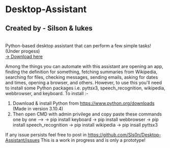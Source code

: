 <h1> Desktop-Assistant </h1>
<h2>Created by - Silson & Iukes</h2> <br>
Python-based desktop assistant that can perform a few simple tasks! (Under progess) <br>
<a href="https://drive.google.com/file/d/1FvHHTPKFjfyyrdiBqYH3uYZgzR9IkIKq/view?usp=sharing"> &rarr; Download here </a>

Among the things you can automate with this assistant are opening an app, finding the definition for something, fetching summaries from Wikipedia, searching for files, checking messages, sending emails, asking for dates and times, opening a browser, and others.
However, to use this you'll need to install some Python packages i.e. pyttsx3, speech_recognition, wikipedia, webbrowser, and keyboard.
To install :-
1) Download & install Python from https://www.python.org/downloads (Made in version 3.10.4)
2) Then open CMD with admin privilege and copy paste these commands one by one -->
         → pip install keyboard
         → pip install webbrowser
         → pip install speech_recognition
         → pip install wikipedia
         → pip insall pyttsx3

If any issue persists feel free to post in https://github.com/Sls0n/Desktop-Assistant/issues
This is a work in progress and is only a prototype!
